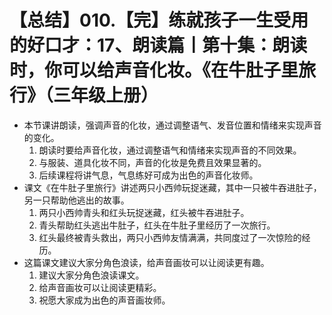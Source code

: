 # 【总结】010.【完】练就孩子一生受用的好口才：17、朗读篇丨第十集：朗读时，你可以给声音化妆。《在牛肚子里旅行》（三年级上册）

-   本节课讲朗读，强调声音的化妆，通过调整语气、发音位置和情绪来实现声音的变化。
    1.  朗读时要给声音化妆，通过调整语气和情绪来实现声音的不同效果。
    2.  与服装、道具化妆不同，声音的化妆是免费且效果显著的。
    3.  后续课程将讲气息，气息练好可成为出色的声音化妆师。
-   课文《在牛肚子里旅行》讲述两只小西帅玩捉迷藏，其中一只被牛吞进肚子，另一只帮助他逃出的故事。
    1.  两只小西帅青头和红头玩捉迷藏，红头被牛吞进肚子。
    2.  青头帮助红头逃出牛肚子，红头在牛肚子里经历了一次旅行。
    3.  红头最终被青头救出，两只小西帅友情满满，共同度过了一次惊险的经历。
-   这篇课文建议大家分角色浪读，给声音画妆可以让阅读更有趣。
    1.  建议大家分角色浪读课文。
    2.  给声音画妆可以让阅读更精彩。
    3.  祝愿大家成为出色的声音画妆师。